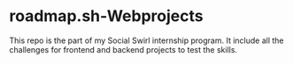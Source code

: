 # roadmap.sh-Webprojects
This repo is the part of my Social Swirl internship program. It include all the challenges for frontend and backend projects to test the skills. 
